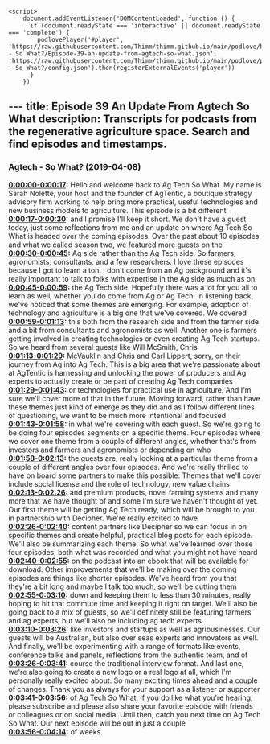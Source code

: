 <script src="https://cdn.podlove.org/web-player/embed.js"></script>
    <script>
        document.addEventListener('DOMContentLoaded', function () {
          if (document.readyState === 'interactive' || document.readyState === 'complete') {
            podlovePlayer('#player', 'https://raw.githubusercontent.com/Thimm/thimm.github.io/main/podlove/https://raw.githubusercontent.com/Thimm/thimm.github.io/main/podlove/podlove/Agtech - So What?/Episode-39-an-update-from-agtech-so-what.json', 'https://raw.githubusercontent.com/Thimm/thimm.github.io/main/podlove/podlove/Agtech - So What?/config.json').then(registerExternalEvents('player'))
          }
        })
  </script>---
title: Episode 39 An Update From Agtech So What
description: Transcripts for podcasts from the regenerative agriculture space. Search and find episodes and timestamps.
---

### Agtech - So What?  (2019-04-08)  

**[0:00:00-0:00:17](https://player.whooshkaa.com/episode?id=357501#t=0:00:00):**  Hello and welcome back to Ag Tech So What. My name is Sarah Nolette, your host and the  founder of AgTentic, a boutique strategy advisory firm working to help bring more practical,  useful technologies and new business models to agriculture. This episode is a bit different  
**[0:00:17-0:00:30](https://player.whooshkaa.com/episode?id=357501#t=0:00:17):**  and I promise I'll keep it short. We don't have a guest today, just some reflections  from me and an update on where Ag Tech So What is headed over the coming episodes. Over  the past about 10 episodes and what we called season two, we featured more guests on the  
**[0:00:30-0:00:45](https://player.whooshkaa.com/episode?id=357501#t=0:00:30):**  Ag side rather than the Ag Tech side. So farmers, agronomists, consultants, and a few researchers.  I love these episodes because I got to learn a ton. I don't come from an Ag background  and it's really important to talk to folks with expertise in the Ag side as much as on  
**[0:00:45-0:00:59](https://player.whooshkaa.com/episode?id=357501#t=0:00:45):**  the Ag Tech side. Hopefully there was a lot for you all to learn as well, whether you  do come from Ag or Ag Tech. In listening back, we've noticed that some themes are emerging.  For example, adoption of technology and agriculture is a big one that we've covered. We covered  
**[0:00:59-0:01:13](https://player.whooshkaa.com/episode?id=357501#t=0:00:59):**  this both from the research side and from the farmer side and a bit from consultants  and agronomists as well. Another one is farmers getting involved in creating technologies  or even creating Ag Tech startups. So we heard from several guests like Will McSmith, Chris  
**[0:01:13-0:01:29](https://player.whooshkaa.com/episode?id=357501#t=0:01:13):**  McVauklin and Chris and Carl Lippert, sorry, on their journey from Ag into Ag Tech. This  is a big area that we're passionate about at AgTentic is harnessing and unlocking the  power of producers and Ag experts to actually create or be part of creating Ag Tech companies  
**[0:01:29-0:01:43](https://player.whooshkaa.com/episode?id=357501#t=0:01:29):**  or technologies for practical use in agriculture. And I'm sure we'll cover more of that in the  future. Moving forward, rather than have these themes just kind of emerge as they did and  as I follow different lines of questioning, we want to be much more intentional and focused  
**[0:01:43-0:01:58](https://player.whooshkaa.com/episode?id=357501#t=0:01:43):**  in what we're covering with each guest. So we're going to be doing four episodes segments  on a specific theme. Four episodes where we cover one theme from a couple of different  angles, whether that's from investors and farmers and agronomists or depending on who  
**[0:01:58-0:02:13](https://player.whooshkaa.com/episode?id=357501#t=0:01:58):**  the guests are, really looking at a particular theme from a couple of different angles over  four episodes. And we're really thrilled to have on board some partners to make this possible.  Themes that we'll cover include social license and the role of technology, new value chains  
**[0:02:13-0:02:26](https://player.whooshkaa.com/episode?id=357501#t=0:02:13):**  and premium products, novel farming systems and many more that we have thought of and  some I'm sure we haven't thought of yet. Our first theme will be getting Ag Tech ready,  which will be brought to you in partnership with Decipher. We're really excited to have  
**[0:02:26-0:02:40](https://player.whooshkaa.com/episode?id=357501#t=0:02:26):**  content partners like Decipher so we can focus in on specific themes and create helpful,  practical blog posts for each episode. We'll also be summarizing each theme. So what we've  learned over those four episodes, both what was recorded and what you might not have heard  
**[0:02:40-0:02:55](https://player.whooshkaa.com/episode?id=357501#t=0:02:40):**  on the podcast into an ebook that will be available for download. Other improvements  that we'll be making over the coming episodes are things like shorter episodes. We've heard  from you that they're a bit long and maybe I talk too much, so we'll be cutting them  
**[0:02:55-0:03:10](https://player.whooshkaa.com/episode?id=357501#t=0:02:55):**  down and keeping them to less than 30 minutes, really hoping to hit that commute time and  keeping it right on target. We'll also be going back to a mix of guests, so we'll definitely  still be featuring farmers and ag experts, but we'll also be including ag tech experts  
**[0:03:10-0:03:26](https://player.whooshkaa.com/episode?id=357501#t=0:03:10):**  like investors and startups as well as agribusinesses. Our guests will be Australian, but also over  seas experts and innovators as well. And finally, we'll be experimenting with a range of formats  like events, conference talks and panels, reflections from the authentic team, and of  
**[0:03:26-0:03:41](https://player.whooshkaa.com/episode?id=357501#t=0:03:26):**  course the traditional interview format. And last one, we're also going to create a new  logo or a real logo at all, which I'm personally really excited about. So many exciting times  ahead and a couple of changes. Thank you as always for your support as a listener or supporter  
**[0:03:41-0:03:56](https://player.whooshkaa.com/episode?id=357501#t=0:03:41):**  of Ag Tech So What. If you do like what you're hearing, please subscribe and please also  share your favorite episode with friends or colleagues or on social media. Until then,  catch you next time on Ag Tech So What. Our next episode will be out in just a couple  
**[0:03:56-0:04:14](https://player.whooshkaa.com/episode?id=357501#t=0:03:56):**  of weeks.  